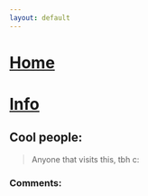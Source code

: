 ```yaml
---
layout: default
---
```


# [Home](./)              
  # [Info](./another-page.html)

## Cool people:
> Anyone that visits this, tbh c:

### Comments:
<script src="https://utteranc.es/client.js"
        repo="BamsTheSergal/bamsthesergal.github.io"
        issue-term="pathname"
        label="comments"
        theme="github-light"
        crossorigin="anonymous"
        async>
</script>
